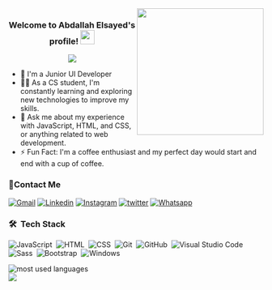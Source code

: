 
<img width="250" align="right" src="https://c.tenor.com/_DOBjnGspYAAAAAM/code-coding.gif">

<h3 align="center">
  Welcome to Abdallah Elsayed's profile!
  <img src="https://media.giphy.com/media/hvRJCLFzcasrR4ia7z/giphy.gif" width="28">
</h3>

<!-- Typing SVG by DenverCoder1 - https://github.com/DenverCoder1/readme-typing-svg -->
<p align="center">
  <a href="https://github.com/DenverCoder1/readme-typing-svg"><img src="https://readme-typing-svg.herokuapp.com/?lines=UI-Developer;Always%20learning%20new%20things&font=Fira%20Code&center=true&width=440&height=45&color=f75c7e&vCenter=true&size=22"></a>
</p> 

- 🏢 I'm a Junior UI Developer  
- 👨‍💻 As a CS student, I'm constantly learning and exploring new technologies to improve my skills.
- 💬 Ask me about my experience with JavaScript, HTML, and CSS, or anything related to web development.
- ⚡ Fun Fact: I'm a coffee enthusiast and my perfect day would start and end with a cup of coffee.



 ### 🔗Contact Me
[![Gmail](https://img.shields.io/badge/Gmail-D14836?style=for-the-badge&logo=gmail&logoColor=white&link=mailto:Abdallah.Elsayed.Ramadan@gmail.com)](mailto:Abdallah.Elsayed.Ramadan@gmail.com)
[![Linkedin](https://img.shields.io/badge/LinkedIn-0077B5?style=for-the-badge&logo=linkedin&logoColor=white
)](https://www.linkedin.com/in/abdallah-elsayed-ramadan/)
[![Instagram](https://img.shields.io/badge/Instagram-E4405F?style=for-the-badge&logo=instagram&logoColor=white)](https://www.instagram.com/abdallahzezo7)
[![twitter](https://img.shields.io/badge/Twitter-1DA1F2?style=for-the-badge&logo=twitter&logoColor=white)](https://twitter.com/abdallahzezo)
[![Whatsapp](https://img.shields.io/badge/-Whatsapp-075e54?style=for-the-badge&logo=Whatsapp&logoColor=white)](https://api.whatsapp.com/send?phone=01157994980)

<!-- ### 🔗Contact Me
[![Gmail](https://img.shields.io/badge/-Gmail-c14438?style=flat-square&logo=Gmail&logoColor=white&link=mailto:Abdallah.Elsayed.Ramadan@gmail.com)](mailto:Abdallah.Elsayed.Ramadan@gmail.com)
[![Linkedin Badge](https://img.shields.io/badge/-LinkedIn-blue?style=flat-square&logo=Linkedin&logoColor=white&link=https://www.linkedin.com/in/abdallah-elsayed-ramadan)](https://www.linkedin.com/in/abdallah-elsayed-ramada)
<a href="https://www.instagram.com/abdallahzezo7" alt="Instagram"><img src="https://img.shields.io/badge/-Instagram-E4405F?style=flat-square&logo=instagram&logoColor=white" /></a>
<a href="https://twitter.com/abdallahzezo" target="_blank"><img src="https://img.shields.io/badge/-Twitter-1ca0f1?style=flat-square&labelColor=1ca0f1&logo=twitter&logoColor=white" alt="Twitter"></a>
[![Whatsapp](https://img.shields.io/badge/-Whatsapp-075e54?style=for-the-badge&logo=Whatsapp&logoColor=white)](https://api.whatsapp.com/send/?phone=+201157994980) -->


### 🛠 &nbsp;Tech Stack
![JavaScript](https://img.shields.io/badge/-JavaScript-05122A?style=flat&logo=javascript)&nbsp;
![HTML](https://img.shields.io/badge/-HTML-05122A?style=flat&logo=HTML5)&nbsp;
![CSS](https://img.shields.io/badge/-CSS-05122A?style=flat&logo=CSS3&logoColor=1572B6)&nbsp;
![Git](https://img.shields.io/badge/-Git-05122A?style=flat&logo=git)&nbsp;
![GitHub](https://img.shields.io/badge/-GitHub-05122A?style=flat&logo=github)&nbsp;
![Visual Studio Code](https://img.shields.io/badge/-Visual%20Studio%20Code-05122A?style=flat&logo=visual-studio-code&logoColor=007ACC)&nbsp;
![Sass](https://img.shields.io/badge/-Sass-05122A?style=flat&logo=sass)&nbsp;
![Bootstrap](https://img.shields.io/badge/-Bootstrap-563D7C?style=flat-square&logo=Bootstrap)&nbsp;
![Windows](http://img.shields.io/badge/-Windows-0078D6?style=flat-square&logo=windows&logoColor=ffffff)&nbsp;



<img align="left" src="https://github-readme-stats.vercel.app/api/top-langs?username=hanemNaga&show_icons=true&locale=en&layout=compact&theme=radical" alt="most used languages" />
<br>
<a href="https://komarev.com/ghpvc/?username=hanemNaga&style=for-the-badge">
    <img src="https://komarev.com/ghpvc/?username=hanemNaga&style=for-the-badge">
</a>
